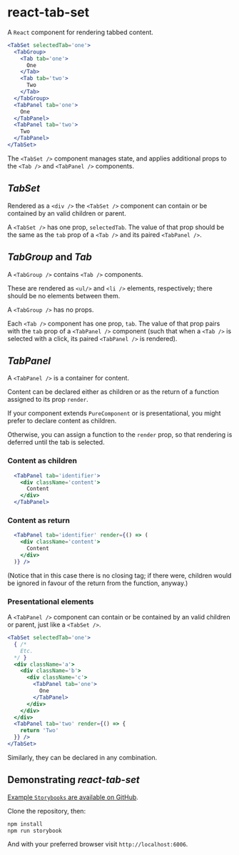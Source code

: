 # react-tab-set

A `React` component for rendering tabbed content.

```jsx
<TabSet selectedTab='one'>
  <TabGroup>
    <Tab tab='one'>
      One
    </Tab>
    <Tab tab='two'>
      Two
    </Tab>
  </TabGroup>
  <TabPanel tab='one'>
    One
  </TabPanel>
  <TabPanel tab='two'>
    Two
  </TabPanel>
</TabSet>
```

The `<TabSet />` component manages state, and applies additional props to the `<Tab />` and `<TabPanel />` components.

## _TabSet_

Rendered as a `<div />` the `<TabSet />` component can contain or be contained by an valid children or parent.

A `<TabSet />` has one prop, `selectedTab`. The value of that prop should be the same as the `tab` prop of a `<Tab />` and its paired `<TabPanel />`.

## _TabGroup_ and _Tab_

A `<TabGroup />` contains `<Tab />` components.

These are rendered as `<ul/>` and `<li />` elements, respectively; there should be no elements between them.

A `<TabGroup />` has no props.

Each `<Tab />` component has one prop, `tab`. The value of that prop pairs with the `tab` prop of a `<TabPanel />` component (such that when a `<Tab />` is selected with a click, its paired `<TabPanel />` is rendered).

## _TabPanel_

A `<TabPanel />` is a container for content.

Content can be declared either as children or as the return of a function assigned to its prop `render`.

If your component extends `PureComponent` or is presentational, you might prefer to declare content as children.

Otherwise, you can assign a function to the `render` prop, so that rendering is deferred until the tab is selected.

### Content as children

```jsx
  <TabPanel tab='identifier'>
    <div className='content'>
      Content
    </div>
  </TabPanel>
```

### Content as return

```jsx
  <TabPanel tab='identifier' render={() => (
    <div className='content'>
      Content
    </div>
  )} />
```

(Notice that in this case there is no closing tag; if there were, children would be ignored in favour of the return from the function, anyway.)

### Presentational elements

A `<TabPanel />` component can contain or be contained by an valid children or parent, just like a `<TabSet />`.

```jsx
<TabSet selectedTab='one'>
  { /*
    Etc.
  */ }
  <div className='a'>
    <div className='b'>
      <div className='c'>
        <TabPanel tab='one'>
          One
        </TabPanel>
      </div>
    </div>
  </div>
  <TabPanel tab='two' render={() => {
    return 'Two'
  }} />
</TabSet>
```

Similarly, they can be declared in any combination.

## Demonstrating _react-tab-set_

[Example `Storybooks` are available on GitHub](https://github.com/sequencemedia/react-tab-set).

Clone the repository, then:

```bash
npm install
npm run storybook
```

And with your preferred browser visit `http://localhost:6006`.
